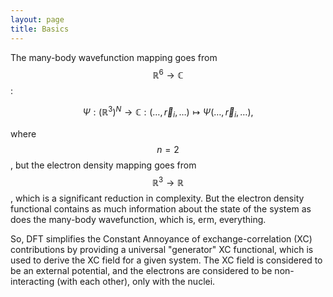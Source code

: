 ```yaml
---
layout: page
title: Basics
---
```

The many-body wavefunction mapping goes from $$\mathbb{R}^{6} \rightarrow \mathbb{C}$$:

$$
\Psi : (\mathbb{R}^{3})^{N} \rightarrow \mathbb{C} : (\ldots, \vec{r}_{i}, \ldots) \mapsto \Psi(\ldots, \vec{r}_{i}, \ldots),
$$

where $$n = 2$$, but the electron density mapping goes from $$\mathbb{R}^{3} \rightarrow \mathbb{R}$$, which is a significant reduction in complexity.  But the electron density functional contains as much information about the state of the system as does the many-body wavefunction, which is, erm, everything.

So, DFT simplifies the Constant Annoyance of exchange-correlation (XC) contributions by providing a universal "generator" XC functional, which is used to derive the XC field for a given system.  The XC field is considered to be an external potential, and the electrons are considered to be non-interacting (with each other), only with the nuclei.